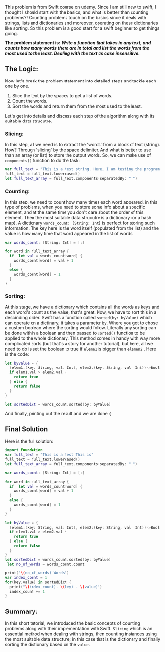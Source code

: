 This problem is from Swift course on udemy. 
Since I am still new to swift, I thought I should start with the basics, and what is better than counting problems?! Counting problems touch on the basics since it deals with strings, lists and dictionaries and moreover, operating on these dictionaries like sorting. So this problem is a good start for a swift beginner to get things going.

**The problem statement is:**
***Write a function that takes in any text, and counts how many words there are in total and list the words from the most used to the least. Dealing with the text as case insensitive.***

## The Logic:
Now let's break the problem statement into detailed steps and tackle each one by one.
1. Slice the text by the spaces to get a list of words.
2. Count the words.
3. Sort the words and return them from the most used to the least.

Let's get into details and discuss each step of the algorithm along with its suitable data strucutre.

### Slicing:
In this step, all we need is to extract the 'words' from a block of text (string). How? Through 'slicing' by the space delimiter. And what is better to use than an array (or list) to store the output words. So, we can make use of `components()` function to do the task:

```swift
var full_text = "This is a test string. Here, I am testing the program with a test string called full_text. How do you think we will do on this test ?"
full_text = full_text.lowercased()
let full_text_array = full_text.components(separatedBy: " ")
```

### Counting:
In this step, we need to count how many times each word appeared, in this type of problems, when you need to store some info about a specific element, and at the same time you don't care about the order of this element. Then the most suitable data strucutre is a dictionary (or a hash map). A dictionary `words_count: [String: Int]` is perfect for storing such information. The key here is the word itself (populated from the list) and the value is how many time that word appeared in the list of words.
```swift
var words_count: [String: Int] = [:]

for word in full_text_array {
  if  let val = words_count[word] {
    words_count[word] = val + 1
  }
  else {
    words_count[word] = 1
  }
}
```

### Sorting:
At this stage, we have a dictionary which contains all the words as keys and each word's count as the value, that's great. Now, we have to sort this in a descinding order. Swift has a function called `sorted(by: byValue)` which can operate on a dictinary, it takes a parameter `by`. Where you got to chose a custom boolean where the sorting would follow. Literally any sorting can be done within a boolean and then passed to `sorted()` function to be applied to the whole dictionary. This method comes in handy with way more complicated sorts (but that's a story for another tutorial), but here, all we need to do is set the boolean to true if `eleme1` is bigger than `elemen2` . Here is the code:
```swift
let byValue = {
  (elem1:(key: String, val: Int), elem2:(key: String, val: Int))->Bool in
  if elem1.val > elem2.val {
    return true
  } else {
    return false
  }
}

let sortedDict = words_count.sorted(by: byValue)
```

And finally, printing out the result and we are done :) 



## Final Solution
Here is the full solution:


```swift
import Foundation
var full_text = "This is a test This is"
full_text = full_text.lowercased()
let full_text_array = full_text.components(separatedBy: " ")

var words_count: [String: Int] = [:]

for word in full_text_array {
  if  let val = words_count[word] {
    words_count[word] = val + 1
  }
  else {
    words_count[word] = 1
  }
}

let byValue = {
  (elem1:(key: String, val: Int), elem2:(key: String, val: Int))->Bool in
  if elem1.val > elem2.val {
    return true
  } else {
    return false
  }
}
let sortedDict = words_count.sorted(by: byValue)
 let no_of_words = words_count.count

print("\(no_of_words) Words")
var index_count = 1
for(key,value) in sortedDict {
  print("\(index_count). \(key) - \(value)")
  index_count += 1
}
```

## Summary:
In this short tutorial, we introduced the basic concepts of counting problems along with their implementation with Swift. `Slicing` which is an essential method when dealing with strings, then counting instances using the most suitable data structure; in this case that is the dictionary and finally sorting the dictionary based on the `value`. 
